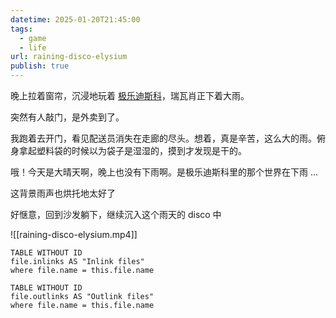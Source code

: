 ```yaml
---
datetime: 2025-01-20T21:45:00
tags:
  - game
  - life
url: raining-disco-elysium
publish: true
---
```

晚上拉着窗帘，沉浸地玩着 [极乐迪斯科](https://store.steampowered.com/app/632470/)，瑞瓦肖正下着大雨。

突然有人敲门，是外卖到了。

我跑着去开门，看见配送员消失在走廊的尽头。想着，真是辛苦，这么大的雨。俯身拿起塑料袋的时候以为袋子是湿湿的，摸到才发现是干的。

哦！今天是大晴天啊，晚上也没有下雨啊。是极乐迪斯科里的那个世界在下雨 ...

这背景雨声也烘托地太好了

好惬意，回到沙发躺下，继续沉入这个雨天的 disco 中

![[raining-disco-elysium.mp4]]



```dataview
TABLE WITHOUT ID
file.inlinks AS "Inlink files"
where file.name = this.file.name
```
```dataview
TABLE WITHOUT ID
file.outlinks AS "Outlink files"
where file.name = this.file.name
```